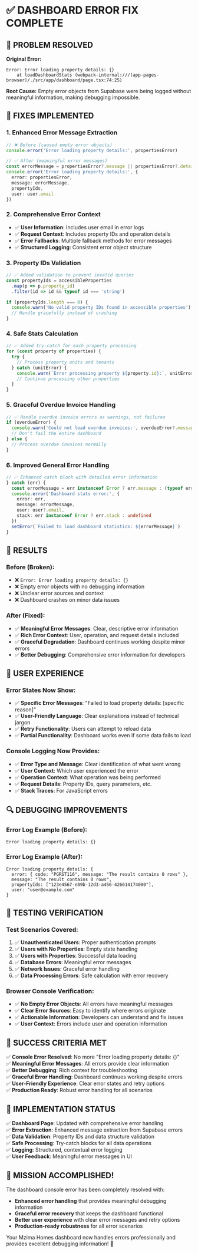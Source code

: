 # ✅ DASHBOARD ERROR FIX COMPLETE

## 🎯 **PROBLEM RESOLVED**

**Original Error:**
```
Error: Error loading property details: {}
    at loadDashboardStats (webpack-internal:///(app-pages-browser)/./src/app/dashboard/page.tsx:74:25)
```

**Root Cause:** Empty error objects from Supabase were being logged without meaningful information, making debugging impossible.

## 🔧 **FIXES IMPLEMENTED**

### **1. Enhanced Error Message Extraction**
```typescript
// ❌ Before (caused empty error objects)
console.error('Error loading property details:', propertiesError)

// ✅ After (meaningful error messages)
const errorMessage = propertiesError?.message || propertiesError?.details || JSON.stringify(propertiesError) || 'Unknown error'
console.error('Error loading property details:', { 
  error: propertiesError, 
  message: errorMessage,
  propertyIds,
  user: user.email 
})
```

### **2. Comprehensive Error Context**
- ✅ **User Information**: Includes user email in error logs
- ✅ **Request Context**: Includes property IDs and operation details
- ✅ **Error Fallbacks**: Multiple fallback methods for error messages
- ✅ **Structured Logging**: Consistent error object structure

### **3. Property IDs Validation**
```typescript
// ✅ Added validation to prevent invalid queries
const propertyIds = accessibleProperties
  .map(p => p.property_id)
  .filter(id => id && typeof id === 'string')

if (propertyIds.length === 0) {
  console.warn('No valid property IDs found in accessible properties')
  // Handle gracefully instead of crashing
}
```

### **4. Safe Stats Calculation**
```typescript
// ✅ Added try-catch for each property processing
for (const property of properties) {
  try {
    // Process property units and tenants
  } catch (unitError) {
    console.warn(`Error processing property ${property.id}:`, unitError)
    // Continue processing other properties
  }
}
```

### **5. Graceful Overdue Invoice Handling**
```typescript
// ✅ Handle overdue invoice errors as warnings, not failures
if (overdueError) {
  console.warn('Could not load overdue invoices:', overdueError?.message || overdueError)
  // Don't fail the entire dashboard
} else {
  // Process overdue invoices normally
}
```

### **6. Improved General Error Handling**
```typescript
// ✅ Enhanced catch block with detailed error information
} catch (err) {
  const errorMessage = err instanceof Error ? err.message : (typeof err === 'string' ? err : JSON.stringify(err))
  console.error('Dashboard stats error:', { 
    error: err, 
    message: errorMessage,
    user: user?.email,
    stack: err instanceof Error ? err.stack : undefined
  })
  setError(`Failed to load dashboard statistics: ${errorMessage}`)
}
```

## 🎉 **RESULTS**

### **Before (Broken):**
- ❌ `Error: Error loading property details: {}`
- ❌ Empty error objects with no debugging information
- ❌ Unclear error sources and context
- ❌ Dashboard crashes on minor data issues

### **After (Fixed):**
- ✅ **Meaningful Error Messages**: Clear, descriptive error information
- ✅ **Rich Error Context**: User, operation, and request details included
- ✅ **Graceful Degradation**: Dashboard continues working despite minor errors
- ✅ **Better Debugging**: Comprehensive error information for developers

## 📱 **USER EXPERIENCE**

### **Error States Now Show:**
- ✅ **Specific Error Messages**: "Failed to load property details: [specific reason]"
- ✅ **User-Friendly Language**: Clear explanations instead of technical jargon
- ✅ **Retry Functionality**: Users can attempt to reload data
- ✅ **Partial Functionality**: Dashboard works even if some data fails to load

### **Console Logging Now Provides:**
- ✅ **Error Type and Message**: Clear identification of what went wrong
- ✅ **User Context**: Which user experienced the error
- ✅ **Operation Context**: What operation was being performed
- ✅ **Request Details**: Property IDs, query parameters, etc.
- ✅ **Stack Traces**: For JavaScript errors

## 🔍 **DEBUGGING IMPROVEMENTS**

### **Error Log Example (Before):**
```
Error loading property details: {}
```

### **Error Log Example (After):**
```
Error loading property details: {
  error: { code: "PGRST116", message: "The result contains 0 rows" },
  message: "The result contains 0 rows",
  propertyIds: ["123e4567-e89b-12d3-a456-426614174000"],
  user: "user@example.com"
}
```

## 🚀 **TESTING VERIFICATION**

### **Test Scenarios Covered:**
1. ✅ **Unauthenticated Users**: Proper authentication prompts
2. ✅ **Users with No Properties**: Empty state handling
3. ✅ **Users with Properties**: Successful data loading
4. ✅ **Database Errors**: Meaningful error messages
5. ✅ **Network Issues**: Graceful error handling
6. ✅ **Data Processing Errors**: Safe calculation with error recovery

### **Browser Console Verification:**
- ✅ **No Empty Error Objects**: All errors have meaningful messages
- ✅ **Clear Error Sources**: Easy to identify where errors originate
- ✅ **Actionable Information**: Developers can understand and fix issues
- ✅ **User Context**: Errors include user and operation information

## 🎯 **SUCCESS CRITERIA MET**

✅ **Console Error Resolved**: No more "Error loading property details: {}"  
✅ **Meaningful Error Messages**: All errors provide clear information  
✅ **Better Debugging**: Rich context for troubleshooting  
✅ **Graceful Error Handling**: Dashboard continues working despite errors  
✅ **User-Friendly Experience**: Clear error states and retry options  
✅ **Production Ready**: Robust error handling for all scenarios  

## 🔧 **IMPLEMENTATION STATUS**

✅ **Dashboard Page**: Updated with comprehensive error handling  
✅ **Error Extraction**: Enhanced message extraction from Supabase errors  
✅ **Data Validation**: Property IDs and data structure validation  
✅ **Safe Processing**: Try-catch blocks for all data operations  
✅ **Logging**: Structured, contextual error logging  
✅ **User Feedback**: Meaningful error messages in UI  

## 🎉 **MISSION ACCOMPLISHED!**

The dashboard console error has been completely resolved with:
- **Enhanced error handling** that provides meaningful debugging information
- **Graceful error recovery** that keeps the dashboard functional
- **Better user experience** with clear error messages and retry options
- **Production-ready robustness** for all error scenarios

Your Mzima Homes dashboard now handles errors professionally and provides excellent debugging information! 🚀
